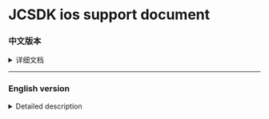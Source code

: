 [版本记录]: https://developer.apple.com/documentation/apptrackingtransparency?language=objc  
[iOS14 support]: https://github.com/Romambo/JCSDK_DocumentFile/blob/main/iOS14_support.md 
[JCSDK]: https://github.com/Romambo/JCSDK  
[DataCollenction_SDK]: https://github.com/Romambo/DataCollection_SDK  
[ADThirdParty_SDK]: https://github.com/Romambo/ADThirdParty_SDK  
[图片1]: https://github.com/Romambo/JCSDK_DocumentFile/blob/main/imageFile/ios_image1.png
[图片2]:https://github.com/Romambo/JCSDK_DocumentFile/blob/main/imageFile/ios_image2.png

# JCSDK ios support document

### 中文版本

<details>
<summary>详细文档</summary>
 
- **SDK简介：**  
 JCSDK是MS公司提供的一套广告类型的SDK，内部集成了各大广告商的广告SDK和相关数据统计SDK，便于平台之间对应用内广告的联合运营和数据分析。  
   1. 支持广告类型：  
   开屏广告、banner广告、激励视频广告、插屏广告、native广告  
   2. 版本记录：  
   请参阅 [版本记录]  
 
- **SDK接入配置:**  

   1. SDK库和所需支持库：  
   [JCSDK]  
   [DataCollenction_SDK]  
   [ADThirdParty_SDK]  
   
   2. info.pist 配置：
   ```
   支持http网络配置
   <key>NSAppTransportSecurity</key>
   <dict>
   <key>NSAllowsArbitraryLoads</key>
   <true/>
   </dict>

   Google相关参数配置
   <key>GADApplicationIdentifier</key>
   <string>ca-app-pub-9488501426181082/7319780494</string>
   ```
   3. build setting 配置：  
    bitcode 设置为NO  
    other Linker Flags 设置 -ObjC  
   
   4. iOS14 支持：  
    详情见 [iOS14 support] 说明文档.  
   
   5. 导入系统支持库：  
    Accelerate.framework  
    AdSupport.framework  
    AVFoundation.framework  
    CoreGraphics.framework  
    CoreLocation.framework  
    CoreMedia.framework  
    CoreMotion.framework  
    CoreTelephony.framework  
    iAd.framework  
    MessageUI.framework  
    SafariServices.framework  
    Security.framework  
    SystemConfiguration.framework  
    UIKit.framework  
    VideoToolbox.framework  
    WebKit.framework  
    AppTrackingTransparency.framework  
    libbz2.tbd  
    libc++.tbd  
    libresolv.9.tbd  
    libsqlite3.tbd  
    libxml2.tbd  
    libz.tbd  
   
   6. JCiOSConfig.plist 参数说明：  
    V1.0.0 提供  
    ![图片1]    
    V2.0.0 新增  
   
    | Item      | Value |
    | --------- | -----:|
    | KochavaAppID  | kochava初始化所需的appid |
    | TenJinAppID  | tenjin初始化所需的appid |
    | ShowSplashFirst  | 首次打开应用是否展示开屏广告，bool类型 YES/NO |
    | LogLevel  | 日志等级：字符串1、关闭。2、开JC日志。3、开JC+ad日志。4、开JC+ad+data 日志 |
   
   
   
- SDK相关Api:  
   如果文档内API和framework内API有冲突，请以framework内API为准。  
   1. 头文件：
   #import <JCSDK/JCSDK.h>  
   
   2. 初始化SDK：  
   ```
   //appid 和 channelid如果在JCiOSConfig.plist配置 ，可传空。 
   //isOpenInBody 是否开启体内配置，旧接口参数，2.0.0之后都需传入YES，否则没有广告位
   +(void)jcSDKInitConfigWithAppId:(NSString*)appId channelId:(NSString*)channelId isOpenInBody:(BOOL)isOpenInBody block:(void(^)(BOOL isOk))block;
   ```
   
   3. splash广告api：    
   ```
   //开屏请在window加载之后被调用
   [JC_iOSAdApi loadSplashView];
   ```
   
   4. banner广告api：  
   ```
   //推荐：先调用load进行广告位“预热” ，展示之前判断isReady是否为YES ，请自行设计调用场景，api最好不要连续，以免未及时load到数据
   [JC_iOSAdApi loadBannerConfig];

   BOOL isReady = [JC_iOSAdApi bannerIsReady]
   //con传入当前控制器即可
   [JC_iOSAdApi showBannerViewWithCon:con];
   ```
   
   5. Intersitial 广告 api：  
   ```
   ///推荐调用顺序 load - isReady - show - isReady - show（sdk内部采用了自动加载插屏资源功能，外部使用只需要调用一次load接口）
   [JC_iOSAdApi loadIntersitialConfig];

   BOOL isReady = [JC_iOSAdApi intersitialIsReady]

   [JC_iOSAdApi showIntersitialView];
   ```
   
   6. RewardView广告api：  
   ```
   //推荐调用顺序 load - isReady - show - isReady - show（sdk内部采用了自动加载激励视频资源功能，外部使用只需要调用一次load接口）
   [JC_iOSAdApi loadRewardConfig];
   BOOL isReady = [JC_iOSAdApi rewardVIsReady]
   [JC_iOSAdApi showRewardView];
   ```
   
   7. native 广告 api：  
   ```
   //native没有缓存池，每次使用调用load ，判断isReady后再展示。show方法有返回值，返回根据config生成的广告view 
   //JCNativeConfig 是native展示广告位的配置类，请配置完整，否则可能导致加载视图异常，请将返回的view加载到需要显示的视图上
   
   [JC_iOSAdApi loadNativeConfigSize:CGSizeMake(CGRectGetWidth(self.view.bounds), 350)]; //size：请和展示的原生view大小相同，避免加载不全

   BOOL isReady = [JC_iOSAdApi nativeIsReady]

   JCNativeConfig *config = [[JCNativeConfig alloc]init];
   config.ADFrame = CGRectMake(.0f, 200.0f, CGRectGetWidth(self.view.bounds), 350.0f);
   config.mediaViewFrame = CGRectMake(0, 120.0f, CGRectGetWidth(self.view.bounds), 350.0f - 120.0f);
   config.renderingViewClass = [[[CustomView alloc]init] class];
   config.rootViewController = self;
   UIView *adview = [JC_iOSAdApi showNativeConfigWithConfig:config];
   // 添加adview到视图上
   ```
   
   8. 广告回调 api：  
   ```
   //以下是splash广告的回调api使用示例，其他广告回调请自行使用.回调监听的key ，相关状态类型、回调参数说明请查看JCAdCallBackHeader.h类，请选择所需要的回调状态和参数进行监听和使用
   [[NSNotificationCenter defaultCenter]addObserver:self selector:@selector(msAdLoadCallBack:) name:MSSplashADKey object:nil];

   -(void)msAdLoadCallBack:(NSNotification*)noti{
       NSLog(@"%@",noti.userInfo);
       NSInteger code = [noti.userInfo[@"status"] integerValue];
       switch (code) {
           case MSAd_splashDidShow:
           {
               NSLog(@"MSAd_splashDidShow");
           }
               break;

           default:
               break;
       }
   }
   ```
   
   9. 关于欧盟地区展示GDPR： 
   
   ```
   ///欧盟地区需要向用户展示GDPR权限获取说明：
   [JC_iOSAdApi getLocationIsEU:^(BOOL isEU) {
      if (isEU) {
        [JC_iOSAdApi jcSDKShowGDPRWithDismissblock:^{ 
        
            } loadFailblock:^(NSError * _Nonnull error) {
  
            }];
        }else{
            
        }
    }];
   ```
   

- 常见报错处理:  
  
  1. 如果使用了快手SDK，在打包上传AppStore的时候，苹果不支持模拟器相关支持二进制，可以加入以下脚本，来删除模拟器相关二进制内容。
  
  ```javascript
  APP_PATH="${TARGET_BUILD_DIR}/${WRAPPER_NAME}"

   # This script loops through the frameworks embedded in the application and
   # removes unused architectures.
   find "$APP_PATH" -name '*.framework' -type d | while read -r FRAMEWORK
   do
    FRAMEWORK_EXECUTABLE_NAME=$(defaults read "$FRAMEWORK/Info.plist" CFBundleExecutable)
    FRAMEWORK_EXECUTABLE_PATH="$FRAMEWORK/$FRAMEWORK_EXECUTABLE_NAME"
    echo "Executable is $FRAMEWORK_EXECUTABLE_PATH"

    EXTRACTED_ARCHS=()

    for ARCH in $ARCHS
    do
        echo "Extracting $ARCH from $FRAMEWORK_EXECUTABLE_NAME"
        lipo -extract "$ARCH" "$FRAMEWORK_EXECUTABLE_PATH" -o "$FRAMEWORK_EXECUTABLE_PATH-$ARCH"
        EXTRACTED_ARCHS+=("$FRAMEWORK_EXECUTABLE_PATH-$ARCH")
    done

    echo "Merging extracted architectures: ${ARCHS}"
    lipo -o "$FRAMEWORK_EXECUTABLE_PATH-merged" -create "${EXTRACTED_ARCHS[@]}"
    rm "${EXTRACTED_ARCHS[@]}"

    echo "Replacing original executable with thinned version"
    rm "$FRAMEWORK_EXECUTABLE_PATH"
    mv "$FRAMEWORK_EXECUTABLE_PATH-merged" "$FRAMEWORK_EXECUTABLE_PATH"

  done
  ```
  
  ![图片2]


</details>
 
 ----
 
 ### English version
 
 <details>
<summary>Detailed description</summary>


</details>

